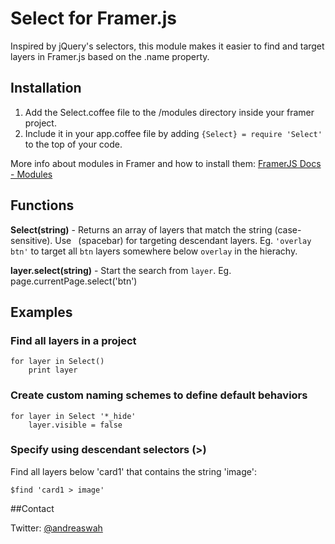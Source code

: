 # Select for Framer.js

Inspired by jQuery's selectors, this module makes it easier to find and target layers in Framer.js based on the .name property.

## Installation

1. Add the Select.coffee file to the /modules directory inside your framer project.
2. Include it in your app.coffee file by adding ```{Select} = require 'Select'``` to the top of your code.

More info about modules in Framer and how to install them: [FramerJS Docs - Modules](http://framerjs.com/docs/#modules.modules)

## Functions

**Select(string)** -
Returns an array of layers that match the string (case-sensitive). Use ``` ```(spacebar) for targeting descendant layers. Eg. ```'overlay btn'``` to target all ```btn``` layers somewhere below ```overlay``` in the hierachy.

**layer.select(string)** -
Start the search from ```layer```. Eg. page.currentPage.select('btn')

## Examples

### Find all layers in a project
    for layer in Select()
        print layer

### Create custom naming schemes to define default behaviors
    for layer in Select '*_hide'
    	layer.visible = false


### Specify using descendant selectors (>)

Find all layers below 'card1' that contains the string 'image':

    $find 'card1 > image'
    


##Contact

Twitter: [@andreaswah](http://twitter.com/andreaswah)
